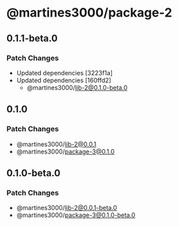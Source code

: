# @martines3000/package-2

## 0.1.1-beta.0

### Patch Changes

- Updated dependencies [3223f1a]
- Updated dependencies [160ffd2]
  - @martines3000/lib-2@0.1.0-beta.0

## 0.1.0

### Patch Changes

- @martines3000/lib-2@0.0.1
- @martines3000/package-3@0.1.0

## 0.1.0-beta.0

### Patch Changes

- @martines3000/lib-2@0.0.1-beta.0
- @martines3000/package-3@0.1.0-beta.0
